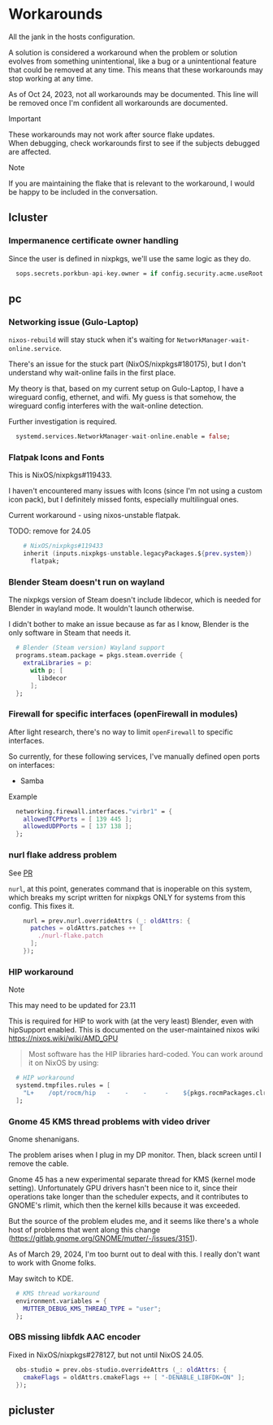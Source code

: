 # Workarounds
All the jank in the hosts configuration.

A solution is considered a workaround when the problem or solution evolves from something unintentional, like a bug or a unintentional feature that could be removed at any time. This means that these workarounds may stop working at any time.

As of Oct 24, 2023, not all workarounds may be documented. This line will be removed once I'm confident all workarounds are documented.

> [!IMPORTANT]
> These workarounds may not work after source flake updates. <br>
> When debugging, check workarounds first to see if the subjects debugged are affected.

> [!NOTE]
> If you are maintaining the flake that is relevant to the workaround, I would be happy to be included in the conversation.

## lcluster

### Impermanence certificate owner handling

Since the user is defined in nixpkgs, we'll use the same logic as they do.
```nix
  sops.secrets.porkbun-api-key.owner = if config.security.acme.useRoot then "root" else "acme";
```

## pc

### Networking issue (Gulo-Laptop)

`nixos-rebuild` will stay stuck when it's waiting for `NetworkManager-wait-online.service`. 

There's an issue for the stuck part (NixOS/nixpkgs#180175), but I don't understand why wait-online fails in the first place.

My theory is that, based on my current setup on Gulo-Laptop, I have a wireguard config, ethernet, and wifi. My guess is that somehow, the wireguard config interferes with the wait-online detection.

Further investigation is required.

```nix
  systemd.services.NetworkManager-wait-online.enable = false;
```

### Flatpak Icons and Fonts

This is NixOS/nixpkgs#119433.

I haven't encountered many issues with Icons (since I'm not using a custom icon pack), but I definitely missed fonts,
especially multilingual ones. 

Current workaround - using nixos-unstable flatpak.

TODO: remove for 24.05

```nix
    # NixOS/nixpkgs#119433
    inherit (inputs.nixpkgs-unstable.legacyPackages.${prev.system})
      flatpak;
```

### Blender Steam doesn't run on wayland

The nixpkgs version of Steam doesn't include libdecor, which is needed for Blender in wayland mode. 
It wouldn't launch otherwise.

I didn't bother to make an issue because as far as I know, Blender is the only software in Steam that needs it.

```nix
  # Blender (Steam version) Wayland support
  programs.steam.package = pkgs.steam.override {
    extraLibraries = p:
      with p; [
        libdecor
      ];
  };
```

### Firewall for specific interfaces (openFirewall in modules)

After light research, there's no way to limit `openFirewall` to specific interfaces.

So currently, for these following services, I've manually defined open ports on interfaces:
- Samba

Example
```nix
  networking.firewall.interfaces."virbr1" = {
    allowedTCPPorts = [ 139 445 ];
    allowedUDPPorts = [ 137 138 ];
  };
```

### nurl flake address problem

See [PR](https://github.com/nix-community/nurl/pull/220)

`nurl`, at this point, generates command that is inoperable on this system, which breaks my script written for nixpkgs ONLY for systems from this config. This fixes it.

```nix
    nurl = prev.nurl.overrideAttrs (_: oldAttrs: {
      patches = oldAttrs.patches ++ [
        ./nurl-flake.patch
      ];
    });
```

### HIP workaround

> [!NOTE] 
> This may need to be updated for 23.11

This is required for HIP to work with (at the very least) Blender, even with hipSupport enabled. This is documented on the user-maintained nixos wiki https://nixos.wiki/wiki/AMD_GPU

> Most software has the HIP libraries hard-coded. You can work around it on NixOS by using: 
```nix
  # HIP workaround
  systemd.tmpfiles.rules = [
    "L+    /opt/rocm/hip   -    -    -     -    ${pkgs.rocmPackages.clr}"
  ];
```

### Gnome 45 KMS thread problems with video driver

Gnome shenanigans. 

The problem arises when I plug in my DP monitor. Then, black screen until I remove the cable. 

Gnome 45 has a new experimental separate thread for KMS (kernel mode setting). Unfortunately GPU drivers hasn't been nice to it, since their operations take longer than the scheduler expects, and it contributes to GNOME's rlimit, which then the kernel kills because it was exceeded.

But the source of the problem eludes me, and it seems like there's a whole host of problems that went along this change (https://gitlab.gnome.org/GNOME/mutter/-/issues/3151).

As of March 29, 2024, I'm too burnt out to deal with this. I really don't want to work with Gnome folks.

May switch to KDE.

```nix
  # KMS thread workaround
  environment.variables = {
    MUTTER_DEBUG_KMS_THREAD_TYPE = "user";
  };
```

### OBS missing libfdk AAC encoder

Fixed in NixOS/nixpkgs#278127, but not until NixOS 24.05.

```nix
  obs-studio = prev.obs-studio.overrideAttrs (_: oldAttrs: {
    cmakeFlags = oldAttrs.cmakeFlags ++ [ "-DENABLE_LIBFDK=ON" ];
  });
```

## picluster